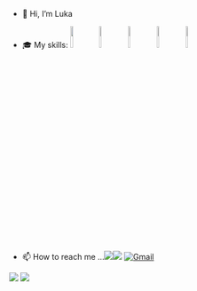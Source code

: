 - 👋 Hi, I’m Luka

- :mortar_board: My skills: <code><img width="10%" src="https://img.shields.io/badge/HTML-239120?style=for-the-badge&logo=html5&logoColor=white"></code> <code><img width="10%" src="https://img.shields.io/badge/CSS3-1572B6?style=for-the-badge&logo=css3&logoColor=white"></code> <code><img width="10%" src="https://img.shields.io/badge/Sass-CC6699?style=for-the-badge&logo=sass&logoColor=white"></code> <code><img width="10%" src="https://img.shields.io/badge/JavaScript-323330?style=for-the-badge&logo=javascript&logoColor=F7DF1E"></code> <code><img width="10%" src="https://img.shields.io/badge/Vue.js-35495E?style=for-the-badge&logo=vue.js&logoColor=4FC08D"></code>
<!---- 💞️Feel free to reach out if you're looking for a developer, have a question, or just want to connect. --->
- 📫 How to reach me ...<img src="https://img.shields.io/badge/Portfolio-%23000000.svg?style=for-the-badge&logo=firefox&logoColor=#FF7139"/>[![](https://img.shields.io/badge/linkedin-%230077B5.svg?style=for-the-badge&logo=linkedin)](https://www.linkedin.com/in/luka-kikelj/) 
[![Gmail](https://img.shields.io/badge/Gmail-D14836?style=for-the-badge&logo=gmail&logoColor=white)](mailto:kikelj.luka@gmail.com)

<img src="https://github-readme-stats.vercel.app/api?username=Luka85&theme=blue-green"/>
<img src="https://github-readme-stats.vercel.app/api/top-langs/?username=Luka85&theme=blue-green"/>

<!---
Luka85/Luka85 is a ✨ special ✨ repository because its `README.md` (this file) appears on your GitHub profile.
You can click the Preview link to take a look at your changes.
--->
